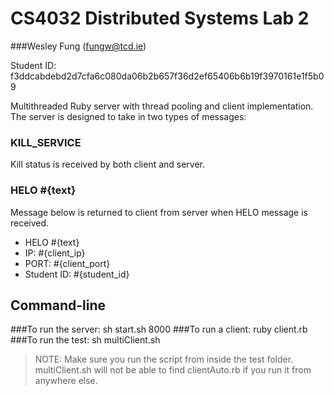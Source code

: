 # CS4032 Distributed Systems Lab 2
###Wesley Fung (fungw@tcd.ie)

Student ID: f3ddcabdebd2d7cfa6c080da06b2b657f36d2ef65406b6b19f3970161e1f5b09

Multithreaded Ruby server with thread pooling and client implementation.
The server is designed to take in two types of messages:

### KILL\_SERVICE
Kill status is received by both client and server.

### HELO #{text}
Message below is returned to client from server when HELO message is received.
- HELO #{text}
- IP: #{client\_ip}
- PORT: #{client\_port}
- Student ID: #{student\_id}

## Command-line
###To run the server:
sh start.sh 8000
###To run a client:
ruby client.rb
###To run the test:
sh multiClient.sh
> NOTE: Make sure you run the script from inside the test folder.
multiClient.sh will not be able to find clientAuto.rb if you run
it from anywhere else.

